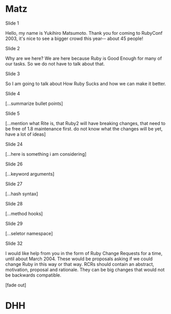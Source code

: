 # Matz

Slide 1

Hello, my name is Yukihiro Matsumoto. Thank you for coming to RubyConf 2003, it's nice to see a bigger crowd this year-- about 45 people!

Slide 2

Why are we here? We are here because Ruby is Good Enough for many of our tasks. So we do not have to talk about that.

Slide 3

So I am going to talk about How Ruby Sucks and how we can make it better.

Slide 4

[...summarize bullet points]

Slide 5

[...mention what Rite is, that Ruby2 will have breaking changes, that need to be free of 1.8 maintenance first. do not know what the changes will be yet, have a lot of ideas]

Slide 24

[...here is something i am considering]

Slide 26

[...keyword arguments]

Slide 27

[...hash syntax]

Slide 28

[...method hooks]

Slide 29

[...seletor namespace]


Slide 32

I would like help from you in the form of Ruby Change Requests for a time, until about March 2004. These would be proposals asking if we could change Ruby in this way or that way. RCRs should contain an abstract, motivation, proposal and rationale. They can be big changes that would not be backwards compatible.

[fade out]

# DHH

